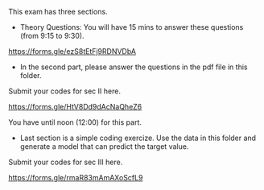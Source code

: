This exam has three sections. 
- Theory Questions: You will have 15 mins to answer these questions (from 9:15 to 9:30).  

https://forms.gle/ezS8tEtFj9RDNVDbA

- In the second part, please answer the questions in the pdf file in this folder. 

Submit your codes for sec II here. 

https://forms.gle/HtV8Dd9dAcNaQheZ6


You have until noon (12:00) for this part. 

- Last section is a simple coding exercize. Use the data in this folder and generate a model that can predict the target value. 

Submit your codes for sec III here. 

https://forms.gle/rmaR83mAmAXoScfL9




